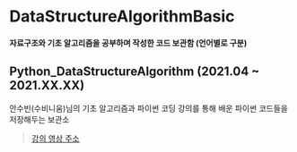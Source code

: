 # DataStructureAlgorithmBasic
#### 자료구조와 기초 알고리즘을 공부하며 작성한 코드 보관함 (언어별로 구분)

## Python_DataStructureAlgorithm (2021.04 ~ 2021.XX.XX)
안수빈(수비니움)님의 기초 알고리즘과 파이썬 코딩 강의를 통해 배운 파이썬 코드들을 저장해두는 보관소
> [강의 영상 주소](https://youtube.com/playlist?list=PL9mhQYIlKEhfg0aLdaO04wYUovLMXY4DU, "")
